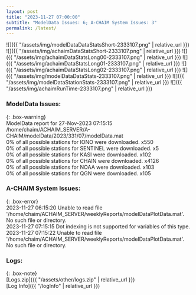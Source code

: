```yaml
---
layout: post
title: "2023-11-27 07:00:00"
subtitle: "ModelData Issues: 6; A-CHAIM System Issues: 3"
permalink: /latest/
---
```


![]({{ "/assets/img/modelDataDataStatsShort-2333107.png" | relative_url }})
![]({{ "/assets/img/achaimDataStatsShort-2333107.png" | relative_url }})
![]({{ "/assets/img/achaimDataStatsLong00-2333107.png" | relative_url }})
![]({{ "/assets/img/achaimDataStatsLong01-2333107.png" | relative_url }})
![]({{ "/assets/img/achaimDataStatsLong02-2333107.png" | relative_url }})
![]({{ "/assets/img/modelDataDataStats-2333107.png" | relative_url }})
![]({{ "/assets/img/modelDataStationStats-2333107.png" | relative_url }})
![]({{ "/assets/img/achaimRunTime-2333107.png" | relative_url }})


### ModelData Issues:  
  
{: .box-warning}  
 ModelData report for 27-Nov-2023 07:15:15   
 /home/chaim/ACHAIM_SERVER/A-CHAIM/modelData/2023/331/07/modelData.mat   
 0% of all possible stations for IONO were downloaded. x550   
 0% of all possible stations for SENTINEL were downloaded. x5   
 0% of all possible stations for KASI were downloaded. x102   
 0% of all possible stations for CHAIN were downloaded. x4126   
 0% of all possible stations for NOAA were downloaded. x103   
 0% of all possible stations for QGN were downloaded. x105   
  
### A-CHAIM System Issues:  
  
{: .box-error}  
2023-11-27 06:15:20 Unable to read file '/home/chaim/ACHAIM_SERVER/weeklyReports/modelDataPlotData.mat'. No such file or directory.  
2023-11-27 07:15:15 Dot indexing is not supported for variables of this type.  
2023-11-27 07:15:22 Unable to read file '/home/chaim/ACHAIM_SERVER/weeklyReports/modelDataPlotData.mat'. No such file or directory.  

### Logs:  
  
{: .box-note}  
[Logs.zip]({{ "/assets/other/logs.zip" | relative_url }})  
[Log Info]({{ "/logInfo" | relative_url }})  
